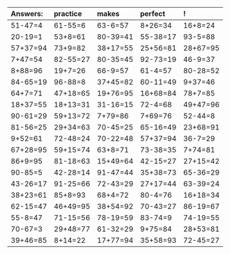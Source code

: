 | Answers: | practice | makes | perfect | ! |
| :--- | :--- | :--- | :--- | :--- |
| 51-47=4 | 61-55=6 | 63-6=57 | 8+26=34 | 16+8=24 | 
| 20-19=1 | 53+8=61 | 80-39=41 | 55-38=17 | 93-5=88 | 
| 57+37=94 | 73+9=82 | 38+17=55 | 25+56=81 | 28+67=95 | 
| 7+47=54 | 82-55=27 | 80-35=45 | 92-73=19 | 46-9=37 | 
| 8+88=96 | 19+7=26 | 66-9=57 | 61-4=57 | 80-28=52 | 
| 84-65=19 | 96-88=8 | 37+45=82 | 60-11=49 | 9+37=46 | 
| 64+7=71 | 47+18=65 | 19+76=95 | 16+68=84 | 78+7=85 | 
| 18+37=55 | 18+13=31 | 31-16=15 | 72-4=68 | 49+47=96 | 
| 90-61=29 | 59+13=72 | 7+79=86 | 7+69=76 | 52-44=8 | 
| 81-56=25 | 29+34=63 | 70-45=25 | 65-16=49 | 23+68=91 | 
| 9+52=61 | 72-48=24 | 70-22=48 | 57+37=94 | 36-7=29 | 
| 67+28=95 | 59+15=74 | 63+8=71 | 73-38=35 | 7+74=81 | 
| 86+9=95 | 81-18=63 | 15+49=64 | 42-15=27 | 27+15=42 | 
| 90-85=5 | 42-28=14 | 91-47=44 | 35+38=73 | 65-36=29 | 
| 43-26=17 | 91-25=66 | 72-43=29 | 27+17=44 | 63-39=24 | 
| 38+23=61 | 85+8=93 | 68+4=72 | 80-4=76 | 16+18=34 | 
| 62-15=47 | 46+49=95 | 38+54=92 | 70-43=27 | 86-19=67 | 
| 55-8=47 | 71-15=56 | 78-19=59 | 83-74=9 | 74-19=55 | 
| 70-67=3 | 29+48=77 | 61-32=29 | 9+75=84 | 28+53=81 | 
| 39+46=85 | 8+14=22 | 17+77=94 | 35+58=93 | 72-45=27 | 

